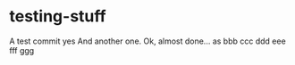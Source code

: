 # testing-stuff

A test commit   yes
And another one.
Ok, almost done...
as
bbb
ccc
ddd
eee
fff
ggg
